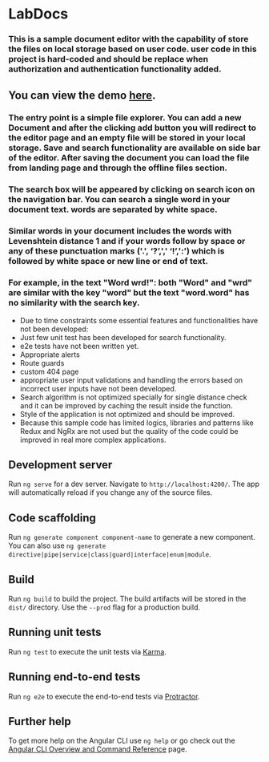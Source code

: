 # LabDocs

### This is a sample document editor with the capability of store the files on local storage based on user code. user code in this project is hard-coded and should be replace when authorization and authentication functionality added.

## You can view the **demo** **[here](https://hamed-mahdizadeh.github.io/sample-editor/)**. 

### The entry point is a simple file explorer. You can add a new Document and after the clicking add button you will redirect to the editor page and an empty file will be stored in your local storage. Save and search functionality are available on side bar of the editor. After saving the document you can load the file from landing page and through the offline files section.

### The search box will be appeared by clicking on search icon on the navigation bar. You can search a single word in your document text. words are separated by white space.

### Similar words in your document includes the words with Levenshtein distance 1 and if your words follow by space or any of these punctuation marks ('.', ‘?’,',' ‘!’,':') which is followed by white space or new line or end of text.
### For example, in the text "Word wrd!":  both "Word" and "wrd" are similar with the key "word" but the text "word.word" has no similarity with the search key.

* Due to time constraints some essential features and functionalities have not been developed:
* Just few unit test has been developed for search functionality. 
* e2e tests have not been written yet.
* Appropriate alerts 
* Route guards
* custom 404 page 
* appropriate user input validations and handling the errors based on incorrect user inputs have not been developed.
* Search algorithm is not optimized specially for single distance check and it can be improved by caching the result inside the function.
* Style of the application is not optimized and should be improved.
* Because this sample code has limited logics, libraries and patterns like Redux and NgRx are not used but the quality of the code could be improved in real more complex applications.


## Development server

Run `ng serve` for a dev server. Navigate to `http://localhost:4200/`. The app will automatically reload if you change any of the source files.

## Code scaffolding

Run `ng generate component component-name` to generate a new component. You can also use `ng generate directive|pipe|service|class|guard|interface|enum|module`.

## Build

Run `ng build` to build the project. The build artifacts will be stored in the `dist/` directory. Use the `--prod` flag for a production build.

## Running unit tests

Run `ng test` to execute the unit tests via [Karma](https://karma-runner.github.io).

## Running end-to-end tests

Run `ng e2e` to execute the end-to-end tests via [Protractor](http://www.protractortest.org/).

## Further help

To get more help on the Angular CLI use `ng help` or go check out the [Angular CLI Overview and Command Reference](https://angular.io/cli) page.
